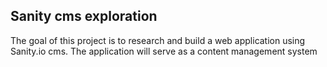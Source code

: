 ## Sanity cms exploration

The goal of this project is to research and build a web application using Sanity.io cms. The application will serve as a content management system